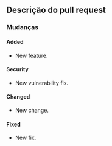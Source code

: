 ## Descrição do pull request

<!-- [Coloque aqui a regra que está alterando] -->

### Mudanças

#### Added

- New feature.

#### Security

- New vulnerability fix.

#### Changed

- New change.

#### Fixed

- New fix.
